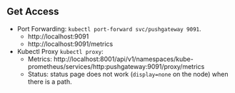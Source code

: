 ## Get Access


* Port Forwarding: `kubectl port-forward svc/pushgateway 9091`.
    * http://localhost:9091
    * http://localhost:9091/metrics
* Kubectl Proxy `kubectl proxy`:
    * Metrics: http://localhost:8001/api/v1/namespaces/kube-prometheus/services/http:pushgateway:9091/proxy/metrics
    * Status: status page does not work (`display=none` on the node) when there is a path.
